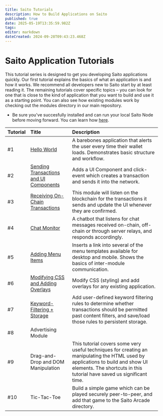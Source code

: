 ```yaml
---
title: Saito Tutorials
description: How to Build Applications on Saito
published: true
date: 2025-05-19T13:35:59.982Z
tags: 
editor: markdown
dateCreated: 2024-09-28T09:43:23.468Z
---
```


# Saito Application Tutorials

This tutorial series is designed to get you developing Saito applications quickly. Our first tutorial explains the basics of what an application is and how it works. We recommend all developers new to Saito start by at least reading it. The remaining tutorials cover specific topics – you can look for one that is close to the kind of application that you want to build and use it as a starting point.  You can also see how existing modules work by checking out the modules directory in our main repository.

- Be sure you've succesfully installed and can run your local Saito Node before moving forward. You can learn how [here](/tech/install/javascript).

| Tutorial    | Title | Description |
|:----------- |:----- |:----------- |
| #1          | [Hello World](/tech/tutorials/01) | A barebones application that alerts the user every time their wallet loads. Demonstrates basic structure and workflow. |
| #2          | [Sending Transactions and UI Components](/tech/tutorials/02) | Adds a UI Component and  click-event which creates a transaction and sends it into the network. |
| #3          | [Receiving On-Chain Transactions](/tech/tutorials/03) | This module will listen on the blockchain for the transactions it sends and update the UI whenever they are confirmed. |
| #4          | [Chat Monitor](/tech/tutorials/04) | A chatbot that listens for chat messages received on-chain, off-chain or through server relays, and responds accordingly. |
| #5          | [Adding Menu Items](/tech/tutorials/05) | Inserts a link into several of the menu templates available for desktop and mobile. Shows the basics of inter-module communication. |
| #6          | [Modifying CSS and Adding Overlays](/tech/tutorials/06) | Modify CSS (styling) and add overlays for any existing application. |
| #7          | [Keyword-Filtering + Storage](/tech/tutorials/07) | Add user-defined keyword filtering rules to determine whether transactions should be permitted past content filters, and save/load those rules to persistent storage.  |
| #8          | Advertising Module |  |
| #9          | Drag-and-Drop and DOM Manipulation | This tutorial covers some very useful techniques for creating an manipulating the HTML used by applications to build and show UI elements. The shortcuts in this tutorial have saved us significant time. |
| #10          | Tic-Tac-Toe | Build a simple game which can be played securely peer-to-peer, and add that game to the Saito Arcade directory.  |

